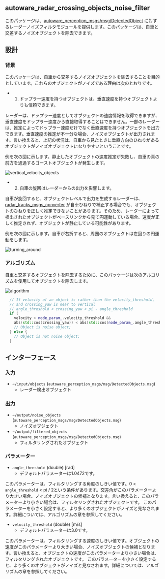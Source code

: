 ## autoware_radar_crossing_objects_noise_filter

このパッケージは、[autoware_perception_msgs/msg/DetectedObject](https://github.com/autowarefoundation/autoware_msgs/tree/main/autoware_perception_msgs/msg/DetectedObject.idl) に対するレーダーノイズフィルタモジュールを提供します。このパッケージは、自車と交差するノイズオブジェクトを除去できます。

## 設計

### 背景

このパッケージは、自車から交差するノイズオブジェクトを除去することを目的としています。これらのオブジェクトがノイズである理由は次のとおりです。

- 1. ドップラー速度を持つオブジェクトは、垂直速度を持つオブジェクトよりも信頼できます。

レーダーは、ドップラー速度としてオブジェクトの速度情報を取得できますが、垂直速度をドップラー速度から直接取得することはできません。一部のレーダーは、推定によってドップラー速度だけでなく垂直速度を持つオブジェクトを出力できます。垂直速度の推定が不十分な場合、ノイズオブジェクトが出力されます。言い換えると、上記の状況は、自車から見たときに垂直方向のひねりがあるオブジェクトがノイズオブジェクトになりやすいということです。

例を次の図に示します。静止したオブジェクトの速度推定が失敗し、自車の真の前方を通過するゴーストオブジェクトが発生します。

![vertical_velocity_objects](docs/vertical_velocity_objects.png)

- 2. 自車の旋回はレーダーからの出力を影響します。

自車が旋回すると、オブジェクトレベルで出力を生成するレーダーは、[radar_tracks_msgs_converter](https://github.com/autowarefoundation/autoware.universe/tree/main/perception/autoware_radar_tracks_msgs_converter) が自車ひねりで補正する場合でも、オブジェクトのひねりを正しく推定できないことがあります。そのため、レーダーによって検出されたオブジェクトがベースリンクから見て円運動している場合、速度が正しく推定されず、オブジェクトが静止している可能性があります。

例を次の図に示します。自車が右折すると、周囲のオブジェクトは左回りの円運動をします。

![turning_around](docs/turning_around.png)

### アルゴリズム

自車と交差するオブジェクトを除去するために、このパッケージは次のアルゴリズムを使用してオブジェクトを除去します。

![algorithm](docs/radar_crossing_objects_noise_filter.drawio.svg)


```cpp
  // If velocity of an object is rather than the velocity_threshold,
  // and crossing_yaw is near to vertical
  // angle_threshold < crossing_yaw < pi - angle_threshold
  if (
    velocity > node_param_.velocity_threshold &&
    abs(std::cos(crossing_yaw)) < abs(std::cos(node_param_.angle_threshold))) {
    // Object is noise object;
  } else {
    // Object is not noise object;
  }
```

## インターフェース

### 入力

- `~/input/objects` (`autoware_perception_msgs/msg/DetectedObjects.msg`)
  - レーダー検出オブジェクト

### 出力

- `~/output/noise_objects` (`autoware_perception_msgs/msg/DetectedObjects.msg`)
  - ノイズオブジェクト
- `~/output/filtered_objects` (`autoware_perception_msgs/msg/DetectedObjects.msg`)
  - フィルタリングされたオブジェクト

### パラメーター

- `angle_threshold` (double) [rad]
  - デフォルトパラメーターは1.0472です。

このパラメーターは、フィルタリングする角度のしきい値です。0 < `angle_threshold` < pi / 2という条件があります。交差角がこのパラメーターより大きい場合、ノイズオブジェクトの候補となります。言い換えると、このパラメーターより小さい場合は、フィルタリングされたオブジェクトです。
このパラメーターを小さく設定すると、より多くのオブジェクトがノイズと見なされます。詳細については、アルゴリズムの章を参照してください。

- `velocity_threshold` (double) [m/s]
  - デフォルトパラメーターは3.0です。

このパラメーターは、フィルタリングする速度のしきい値です。オブジェクトの速度がこのパラメーターより大きい場合、ノイズオブジェクトの候補となります。言い換えると、オブジェクトの速度がこのパラメーターより小さい場合は、フィルタリングされたオブジェクトです。
このパラメーターを小さく設定すると、より多くのオブジェクトがノイズと見なされます。詳細については、アルゴリズムの章を参照してください。

